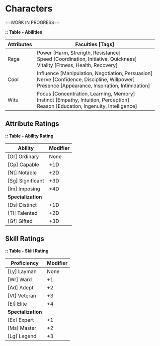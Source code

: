 # Characters



==WORK IN PROGRESS==



**:: Table - Abilities**

| Attributes | Faculties [Tags]                                             |
| ---------- | ------------------------------------------------------------ |
| Rage       | Power [Harm, Strength, Resistance]<br />Speed [Coordination, Initiative, Quickness]<br />Vitality [Fitness, Health, Recovery] |
| Cool       | Influence [Manipulation, Negotiation, Persuasion]<br />Nerve [Confidence, Discipline, Willpower]<br />Presence [Appearance, Inspiration, Intimidation] |
| Wits       | Focus [Concentration, Learning, Memory]<br />Instinct [Empathy, Intuition, Perception]<br />Reason [Education, Ingenuity, Intelligence] |



## Attribute Ratings

**:: Table - Ability Rating**

| **Ability**        | **Modifier** |
| ------------------ | ------------ |
| [Or] Ordinary      | None         |
| [Cp] Capable       | +1D          |
| [Nt] Notable       | +2D          |
| [Sg] Significant   | +3D          |
| [Im] Imposing      | +4D          |
| **Specialization** |              |
| [Ds] Distinct      | +1D          |
| [Tl] Talented      | +2D          |
| [Gf] Gifted        | +3D          |



## Skill Ratings

**:: Table - Skill Rating**

| **Proficiency**    | **Modifier** |
| ------------------ | ------------ |
| [Ly] Layman        | None         |
| [Wr] Ward          | +1           |
| [Ad] Adept         | +2           |
| [Vt] Veteran       | +3           |
| [El] Elite         | +4           |
| **Specialization** |              |
| [Ex] Expert        | +1           |
| [Ms] Master        | +2           |
| [Lg] Legend        | +3           |

